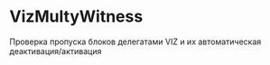 # VizMultyWitness
Проверка пропуска блоков делегатами VIZ и их автоматическая деактивация/активация 
